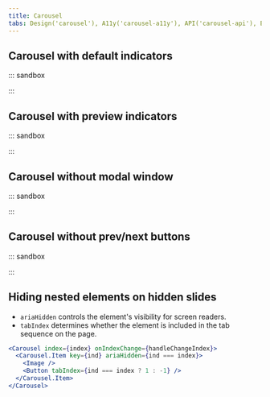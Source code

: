 ```yaml
---
title: Carousel
tabs: Design('carousel'), A11y('carousel-a11y'), API('carousel-api'), Example('carousel-code'), Changelog('carousel-changelog')
---
```


## Carousel with default indicators

::: sandbox

<script lang="tsx">
  export Demo from './examples/carousel_with_default_indicators.tsx';
</script>

:::

## Carousel with preview indicators

::: sandbox

<script lang="tsx">
  export Demo from './examples/carousel_with_preview_indicators.tsx';
</script>

:::

## Carousel without modal window

::: sandbox

<script lang="tsx">
  export Demo from './examples/carousel_without_modal_window.tsx';
</script>

:::

## Carousel without prev/next buttons

::: sandbox

<script lang="tsx">
  export Demo from './examples/carousel_with_indicators_only.tsx';
</script>

:::

## Hiding nested elements on hidden slides

- `ariaHidden` controls the element's visibility for screen readers.
- `tabIndex` determines whether the element is included in the tab sequence on the page.

```jsx
<Carousel index={index} onIndexChange={handleChangeIndex}>
  <Carousel.Item key={ind} ariaHidden={ind === index}>
    <Image />
    <Button tabIndex={ind === index ? 1 : -1} />
  </Carousel.Item>
</Carousel>
```

